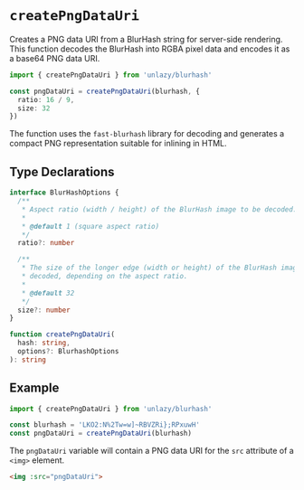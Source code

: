 # `createPngDataUri`

Creates a PNG data URI from a BlurHash string for server-side rendering. This function decodes the BlurHash into RGBA pixel data and encodes it as a base64 PNG data URI.

```ts
import { createPngDataUri } from 'unlazy/blurhash'

const pngDataUri = createPngDataUri(blurhash, {
  ratio: 16 / 9,
  size: 32
})
```

The function uses the `fast-blurhash` library for decoding and generates a compact PNG representation suitable for inlining in HTML.

## Type Declarations

```ts
interface BlurHashOptions {
  /**
   * Aspect ratio (width / height) of the BlurHash image to be decoded.
   *
   * @default 1 (square aspect ratio)
   */
  ratio?: number

  /**
   * The size of the longer edge (width or height) of the BlurHash image to be
   * decoded, depending on the aspect ratio.
   *
   * @default 32
   */
  size?: number
}

function createPngDataUri(
  hash: string,
  options?: BlurhashOptions
): string
```

## Example

```ts
import { createPngDataUri } from 'unlazy/blurhash'

const blurhash = 'LKO2:N%2Tw=w]~RBVZRi};RPxuwH'
const pngDataUri = createPngDataUri(blurhash)
```

The `pngDataUri` variable will contain a PNG data URI for the `src` attribute of a `<img>` element.

```html
<img :src="pngDataUri">
```
